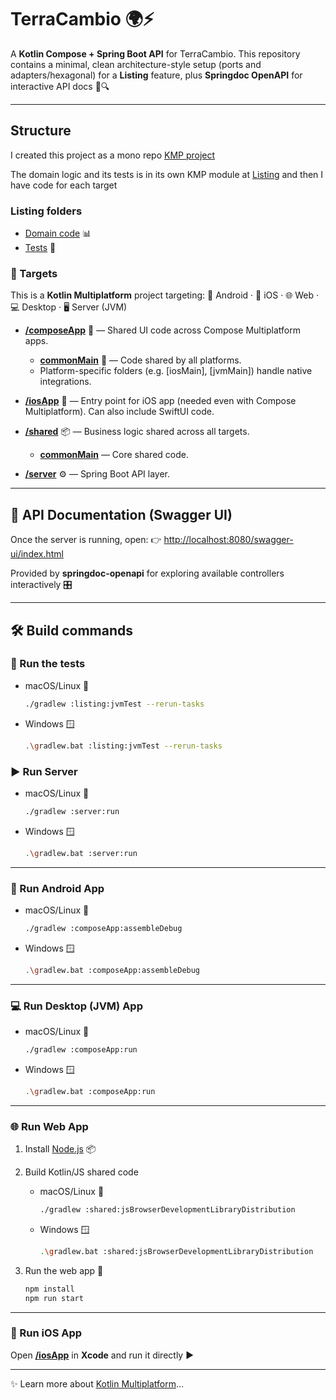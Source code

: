 # TerraCambio 🌍⚡️

A **Kotlin Compose + Spring Boot API** for TerraCambio.
This repository contains a minimal, clean architecture-style setup (ports and adapters/hexagonal) for a **Listing** feature, plus **Springdoc OpenAPI** for interactive API docs 📑🔍

---

## Structure 

I created this project as a mono repo [KMP project](https://kotlinlang.org/docs/multiplatform.html)

The domain logic and its tests is in its own KMP module at [Listing](./listing) and then I have code for each target

### Listing folders
- [Domain code](./listing/src/commonMain/kotlin/com/github/braiso_22/listing) 📊
- [Tests](./listing/src/commonTest/kotlin) 🧐

### 🎯 Targets

This is a **Kotlin Multiplatform** project targeting:
📱 Android · 🍏 iOS · 🌐 Web · 💻 Desktop · 🖥️ Server (JVM)

* **[/composeApp](./composeApp/src)** 🧩 — Shared UI code across Compose Multiplatform apps.

  * **[commonMain](./composeApp/src/commonMain/kotlin)** 🔄 — Code shared by all platforms.
  * Platform-specific folders (e.g. \[iosMain], \[jvmMain]) handle native integrations.

* **[/iosApp](./iosApp/iosApp)** 🍏 — Entry point for iOS app (needed even with Compose Multiplatform). Can also include SwiftUI code.

* **[/shared](./shared/src)** 📦 — Business logic shared across all targets.

  * **[commonMain](./shared/src/commonMain/kotlin)** — Core shared code.

* **[/server](./server/src/main/kotlin/com/braiso_22/terracambio)** ⚙️ — Spring Boot API layer.

---

## 📖 API Documentation (Swagger UI)

Once the server is running, open:
👉 [http://localhost:8080/swagger-ui/index.html](http://localhost:8080/swagger-ui/index.html)

Provided by **springdoc-openapi** for exploring available controllers interactively 🎛️

---

## 🛠️ Build commands

### 🎯 Run the tests
* macOS/Linux 🐧

  ```sh
  ./gradlew :listing:jvmTest --rerun-tasks
  ```
* Windows 🪟

  ```sh
  .\gradlew.bat :listing:jvmTest --rerun-tasks
  ```


### ▶️ Run Server

* macOS/Linux 🐧

  ```sh
  ./gradlew :server:run
  ```
* Windows 🪟

  ```sh
  .\gradlew.bat :server:run
  ```

---

### 📱 Run Android App

* macOS/Linux 🐧

  ```sh
  ./gradlew :composeApp:assembleDebug
  ```
* Windows 🪟

  ```sh
  .\gradlew.bat :composeApp:assembleDebug
  ```

---

### 💻 Run Desktop (JVM) App

* macOS/Linux 🐧

  ```sh
  ./gradlew :composeApp:run
  ```
* Windows 🪟

  ```sh
  .\gradlew.bat :composeApp:run
  ```

---

### 🌐 Run Web App

1. Install [Node.js](https://nodejs.org/en/download) 📦
2. Build Kotlin/JS shared code

   * macOS/Linux 🐧

     ```sh
     ./gradlew :shared:jsBrowserDevelopmentLibraryDistribution
     ```
   * Windows 🪟

     ```sh
     .\gradlew.bat :shared:jsBrowserDevelopmentLibraryDistribution
     ```
3. Run the web app 🚀

   ```sh
   npm install
   npm run start
   ```

---

### 🍏 Run iOS App

Open **[/iosApp](./iosApp)** in **Xcode** and run it directly ▶️

---

✨ Learn more about [Kotlin Multiplatform](https://www.jetbrains.com/help/kotlin-multiplatform-dev/get-started.html)…

